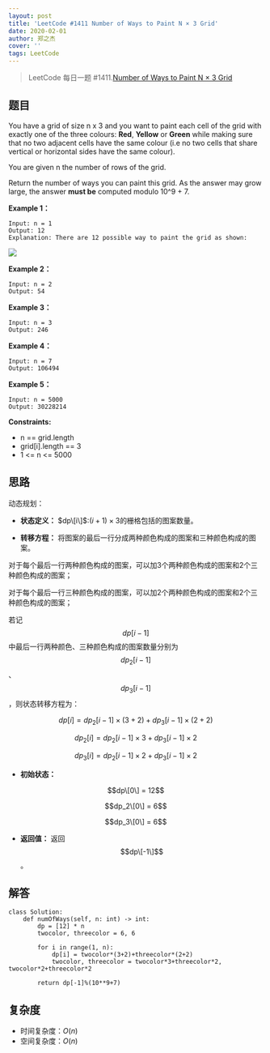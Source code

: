 ```yaml
---
layout: post
title: 'LeetCode #1411 Number of Ways to Paint N × 3 Grid'
date: 2020-02-01
author: 郑之杰
cover: ''
tags: LeetCode
---
```


> LeetCode 每日一题 #1411.[Number of Ways to Paint N × 3 Grid](https://leetcode-cn.com/problems/number-of-ways-to-paint-n-x-3-grid/)

## 题目
You have a grid of size n x 3 and you want to paint each cell of the grid with exactly one of the three colours: **Red**, **Yellow** or **Green** while making sure that no two adjacent cells have the same colour (i.e no two cells that share vertical or horizontal sides have the same colour).

You are given n the number of rows of the grid.

Return the number of ways you can paint this grid. As the answer may grow large, the answer **must be** computed modulo 10^9 + 7.

**Example 1：**
```
Input: n = 1
Output: 12
Explanation: There are 12 possible way to paint the grid as shown:
```

![](https://assets.leetcode.com/uploads/2020/03/26/e1.png)

**Example 2：**
```
Input: n = 2
Output: 54
```

**Example 3：**
```
Input: n = 3
Output: 246
```

**Example 4：**
```
Input: n = 7
Output: 106494
```

**Example 5：**
```
Input: n = 5000
Output: 30228214
```

**Constraints:**
- n == grid.length
- grid[i].length == 3
- 1 <= n <= 5000

## 思路
动态规划：

- **状态定义：**
$dp\[i\]$:$(i+1)×3$的栅格包括的图案数量。

- **转移方程：**
将图案的最后一行分成两种颜色构成的图案和三种颜色构成的图案。

对于每个最后一行两种颜色构成的图案，可以加3个两种颜色构成的图案和2个三种颜色构成的图案；

对于每个最后一行三种颜色构成的图案，可以加2个两种颜色构成的图案和2个三种颜色构成的图案；

若记$$dp[i-1]$$中最后一行两种颜色、三种颜色构成的图案数量分别为$$dp_2[i-1]$$、$$dp_3[i-1]$$，则状态转移方程为：

$$ dp[i] = dp_2[i-1] ×(3+2) + dp_3[i-1] ×(2+2) $$

$$ dp_2[i] = dp_2[i-1] ×3 + dp_3[i-1] ×2 $$

$$ dp_3[i] = dp_2[i-1] ×2 + dp_3[i-1] ×2 $$

- **初始状态：**

$$dp\[0\] = 12$$

$$dp_2\[0\] = 6$$

$$dp_3\[0\] = 6$$

- **返回值：**
返回$$dp\[-1\]$$。

## 解答
```
class Solution:
    def numOfWays(self, n: int) -> int:
        dp = [12] * n
        twocolor, threecolor = 6, 6

        for i in range(1, n):
            dp[i] = twocolor*(3+2)+threecolor*(2+2)
            twocolor, threecolor = twocolor*3+threecolor*2, twocolor*2+threecolor*2

        return dp[-1]%(10**9+7)
```

## 复杂度
- 时间复杂度：$O(n)$
- 空间复杂度：$O(n)$